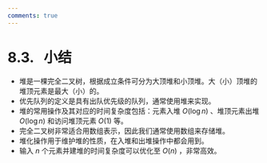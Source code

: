 ```yaml
---
comments: true
---
```


# 8.3. &nbsp; 小结

- 堆是一棵完全二叉树，根据成立条件可分为大顶堆和小顶堆。大（小）顶堆的堆顶元素是最大（小）的。
- 优先队列的定义是具有出队优先级的队列，通常使用堆来实现。
- 堆的常用操作及其对应的时间复杂度包括：元素入堆 $O(\log n)$ 、堆顶元素出堆 $O(\log n)$ 和访问堆顶元素 $O(1)$ 等。
- 完全二叉树非常适合用数组表示，因此我们通常使用数组来存储堆。
- 堆化操作用于维护堆的性质，在入堆和出堆操作中都会用到。
- 输入 $n$ 个元素并建堆的时间复杂度可以优化至 $O(n)$ ，非常高效。

